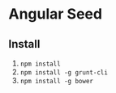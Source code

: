 Angular Seed
============

Install
-------
1. `npm install`
2. `npm install -g grunt-cli`
3. `npm install -g bower`
